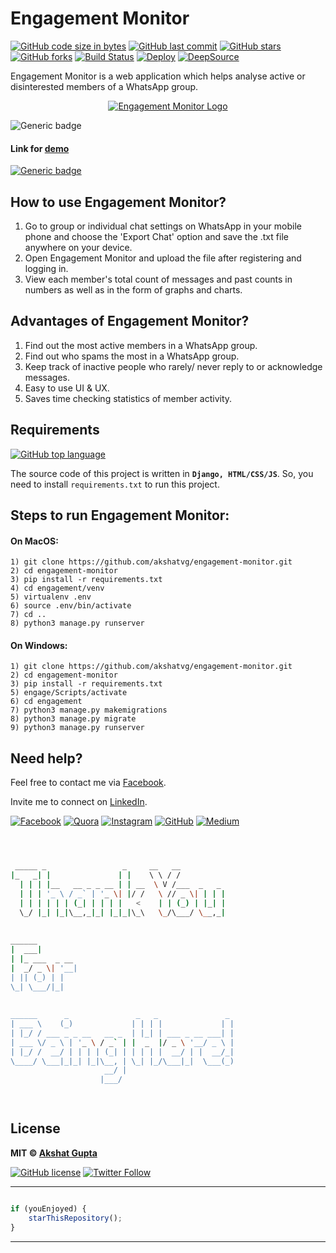 # Engagement Monitor

[![GitHub code size in bytes](https://img.shields.io/github/languages/code-size/akshatvg/engagement-monitor?logo=github&style=social)](https://github.com/akshatvg/) [![GitHub last commit](https://img.shields.io/github/last-commit/akshatvg/engagement-monitor?style=social&logo=git)](https://github.com/akshatvg/) [![GitHub stars](https://img.shields.io/github/stars/akshatvg/engagement-monitor?style=social)](https://github.com/akshatvg/engagement-monitor/stargazers) [![GitHub forks](https://img.shields.io/github/forks/akshatvg/engagement-monitor?style=social&logo=git)](https://github.com/akshatvg/engagement-monitor/network) [![Build Status](https://travis-ci.org/unknown-guy-1610/engagement-monitor.svg?branch=master)](https://travis-ci.org/unknown-guy-1610/engagement-monitor) [![Deploy](https://www.herokucdn.com/deploy/button.svg)](https://heroku.com/deploy?template=https://ghttps://github.com/unknown-guy-1610/engagement-monitor/) [![DeepSource](https://static.deepsource.io/deepsource-badge-light.svg)](https://deepsource.io/gh/unknown-guy-1610/engagement-monitor/?ref=repository-badge)

Engagement Monitor is a web application which helps analyse active or disinterested members of a WhatsApp group.

<p align="center">
<a href="https://engagement-monitor.akshatvg.com">
<img src="https://github.com/akshatvg/engagement-monitor/blob/master/static/img/Logo.png" alt="Engagement Monitor Logo"/>
</a>
</p>

![Generic badge](https://img.shields.io/badge/Engagement-Monitor-orange) 

#### Link for [demo](https://engagement-monitor.akshatvg.com) 
[![Generic badge](https://img.shields.io/badge/view-demo-orange)](https://engagement-monitor.akshatvg.com)

## How to use Engagement Monitor?
1) Go to group or individual chat settings on WhatsApp in your mobile phone and choose the 'Export Chat' option and save the .txt file anywhere on your device.
2) Open Engagement Monitor and upload the file after registering and logging in.
3) View each member's total count of messages and past counts in numbers as well as in the form of graphs and charts.

## Advantages of Engagement Monitor?
1) Find out the most active members in a WhatsApp group.
2) Find out who spams the most in a WhatsApp group.
3) Keep track of inactive people who rarely/ never reply to or acknowledge messages.
4) Easy to use UI & UX.
5) Saves time checking statistics of member activity.

## Requirements

[![GitHub top language](https://img.shields.io/github/languages/top/akshatvg/engagement-monitor?logo=css&style=social)](https://github.com/akshatvg/)

The source code of this project is written in **`Django, HTML/CSS/JS`**. So, you need to install `requirements.txt` to run this project.

## Steps to run Engagement Monitor:

#### On MacOS:
```
1) git clone https://github.com/akshatvg/engagement-monitor.git
2) cd engagement-monitor
3) pip install -r requirements.txt
4) cd engagement/venv
5) virtualenv .env
6) source .env/bin/activate
7) cd ..
8) python3 manage.py runserver
```

#### On Windows:
```
1) git clone https://github.com/akshatvg/engagement-monitor.git
2) cd engagement-monitor
3) pip install -r requirements.txt
5) engage/Scripts/activate
6) cd engagement
7) python3 manage.py makemigrations
8) python3 manage.py migrate
9) python3 manage.py runserver
```

## Need help?


Feel free to contact me via [Facebook](https://www.facebook.com/akshatvg).

Invite me to connect on [LinkedIn](https://www.linkedin.com/in/akshatvg/).

[![Facebook](https://img.shields.io/badge/Facebook-add-blue.svg?logo=facebook&logoColor=white)](https://www.facebook.com/akshatvg) [![Quora](https://img.shields.io/badge/Quora-ask-red.svg?logo=quora)](https://www.quora.com/profile/Akshat-Gupta-279) [![Instagram](https://img.shields.io/badge/Instagram-follow-purple.svg?logo=instagram&logoColor=white)](https://www.instagram.com/akshatvg/) [![GitHub](https://img.shields.io/badge/Snapchat-add-yellow.svg?logo=snapchat&logoColor=white)](https://www.snapchat.com/add/akshatvg) [![Medium](https://img.shields.io/badge/Medium-follow-black.svg?logo=medium&logoColor=white)](https://medium.com/@akshatvg)


```bash



 _____ _                 _     __   __            
|_   _| |               | |    \ \ / /            
  | | | |__   __ _ _ __ | | __  \ V /___  _   _   
  | | | '_ \ / _` | '_ \| |/ /   \ // _ \| | | |  
  | | | | | | (_| | | | |   <    | | (_) | |_| |  
  \_/ |_| |_|\__,_|_| |_|_|\_\   \_/\___/ \__,_|  
                                                  
                                                  
______                                            
|  ___|                                           
| |_ ___  _ __                                    
|  _/ _ \| '__|                                   
| || (_) | |                                      
\_| \___/|_|                                      
                                                  
                                                  
______      _               _   _               _ 
| ___ \    (_)             | | | |             | |
| |_/ / ___ _ _ __   __ _  | |_| | ___ _ __ ___| |
| ___ \/ _ \ | '_ \ / _` | |  _  |/ _ \ '__/ _ \ |
| |_/ /  __/ | | | | (_| | | | | |  __/ | |  __/_|
\____/ \___|_|_| |_|\__, | \_| |_/\___|_|  \___(_)
                     __/ |                        
                    |___/                         

 


```

## License

**MIT &copy; [Akshat Gupta](https://github.com/akshatvg/engagement-monitor/blob/master/LICENSE)**

[![GitHub license](https://img.shields.io/github/license/akshatvg/engagement-monitor?style=social&logo=github)](https://github.com/akshatvg/engagement-monitor/blob/master/LICENSE) [![Twitter Follow](https://img.shields.io/twitter/follow/akshatvg?style=social)](https://twitter.com/akshatvg)

---------

```javascript

if (youEnjoyed) {
    starThisRepository();
}

```

-----------
